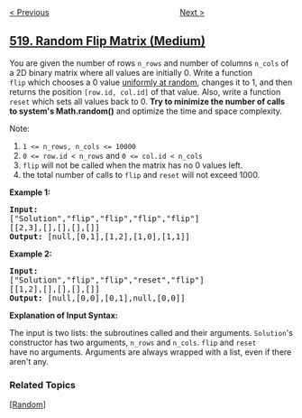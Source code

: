 <!--|This file generated by command(leetcode description); DO NOT EDIT.    |-->
<!--+----------------------------------------------------------------------+-->
<!--|@author    openset <openset.wang@gmail.com>                           |-->
<!--|@link      https://github.com/openset                                 |-->
<!--|@home      https://github.com/openset/leetcode                        |-->
<!--+----------------------------------------------------------------------+-->

[< Previous](../coin-change-2 "Coin Change 2")
　　　　　　　　　　　　　　　　
[Next >](../detect-capital "Detect Capital")

## [519. Random Flip Matrix (Medium)](https://leetcode.com/problems/random-flip-matrix "随机翻转矩阵")

<p>You are given the number of rows <code>n_rows</code>&nbsp;and number of columns <code>n_cols</code>&nbsp;of a&nbsp;2D&nbsp;binary matrix&nbsp;where all values are initially 0.&nbsp;Write a function <code>flip</code>&nbsp;which chooses&nbsp;a 0 value&nbsp;<a href="https://en.wikipedia.org/wiki/Discrete_uniform_distribution" target="_blank">uniformly at random</a>,&nbsp;changes it to 1,&nbsp;and then returns the position <code>[row.id, col.id]</code> of that value. Also, write a function <code>reset</code> which sets all values back to 0.&nbsp;<strong>Try to minimize the number of calls to system&#39;s Math.random()</strong> and optimize the time and&nbsp;space complexity.</p>

<p>Note:</p>

<ol>
	<li><code>1 &lt;= n_rows, n_cols&nbsp;&lt;= 10000</code></li>
	<li><code>0 &lt;= row.id &lt; n_rows</code> and <code>0 &lt;= col.id &lt; n_cols</code></li>
	<li><code>flip</code>&nbsp;will not be called when the matrix has no&nbsp;0 values left.</li>
	<li>the total number of calls to&nbsp;<code>flip</code>&nbsp;and <code>reset</code>&nbsp;will not exceed&nbsp;1000.</li>
</ol>

<p><strong>Example 1:</strong></p>

<pre>
<strong>Input: 
</strong><span id="example-input-1-1">[&quot;Solution&quot;,&quot;flip&quot;,&quot;flip&quot;,&quot;flip&quot;,&quot;flip&quot;]
</span><span id="example-input-1-2">[[2,3],[],[],[],[]]</span>
<strong>Output: </strong><span id="example-output-1">[null,[0,1],[1,2],[1,0],[1,1]]</span>
</pre>

<div>
<p><strong>Example 2:</strong></p>

<pre>
<strong>Input: 
</strong><span id="example-input-2-1">[&quot;Solution&quot;,&quot;flip&quot;,&quot;flip&quot;,&quot;reset&quot;,&quot;flip&quot;]
</span><span id="example-input-2-2">[[1,2],[],[],[],[]]</span>
<strong>Output: </strong><span id="example-output-2">[null,[0,0],[0,1],null,[0,0]]</span></pre>
</div>

<p><strong>Explanation of Input Syntax:</strong></p>

<p>The input is two lists:&nbsp;the subroutines called&nbsp;and their&nbsp;arguments. <code>Solution</code>&#39;s constructor&nbsp;has two arguments, <code>n_rows</code> and <code>n_cols</code>.&nbsp;<code>flip</code>&nbsp;and <code>reset</code> have&nbsp;no&nbsp;arguments.&nbsp;Arguments&nbsp;are&nbsp;always wrapped with a list, even if there aren&#39;t any.</p>

### Related Topics
  [[Random](../../tag/random/README.md)]
